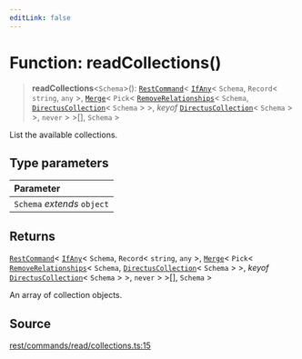```yaml
---
editLink: false
---
```


# Function: readCollections()

> **readCollections**\<`Schema`\>(): [`RestCommand`](../interfaces/interface.RestCommand.md)\<
> [`IfAny`](../../types-1/type-aliases/type-alias.IfAny.md)\< `Schema`, `Record`\< `string`, `any` \>,
> [`Merge`](../../types-1/type-aliases/type-alias.Merge.md)\< `Pick`\<
> [`RemoveRelationships`](../../types-1/type-aliases/type-alias.RemoveRelationships.md)\< `Schema`,
> [`DirectusCollection`](../../schema/type-aliases/type-alias.DirectusCollection.md)\< `Schema` \> \>, _keyof_
> [`DirectusCollection`](../../schema/type-aliases/type-alias.DirectusCollection.md)\< `Schema` \> \>, `never` \> \>[],
> `Schema` \>

List the available collections.

## Type parameters

| Parameter                   |
| :-------------------------- |
| `Schema` _extends_ `object` |

## Returns

[`RestCommand`](../interfaces/interface.RestCommand.md)\< [`IfAny`](../../types-1/type-aliases/type-alias.IfAny.md)\<
`Schema`, `Record`\< `string`, `any` \>, [`Merge`](../../types-1/type-aliases/type-alias.Merge.md)\< `Pick`\<
[`RemoveRelationships`](../../types-1/type-aliases/type-alias.RemoveRelationships.md)\< `Schema`,
[`DirectusCollection`](../../schema/type-aliases/type-alias.DirectusCollection.md)\< `Schema` \> \>, _keyof_
[`DirectusCollection`](../../schema/type-aliases/type-alias.DirectusCollection.md)\< `Schema` \> \>, `never` \> \>[],
`Schema` \>

An array of collection objects.

## Source

[rest/commands/read/collections.ts:15](https://github.com/directus/directus/blob/7789a6c53/sdk/src/rest/commands/read/collections.ts#L15)
